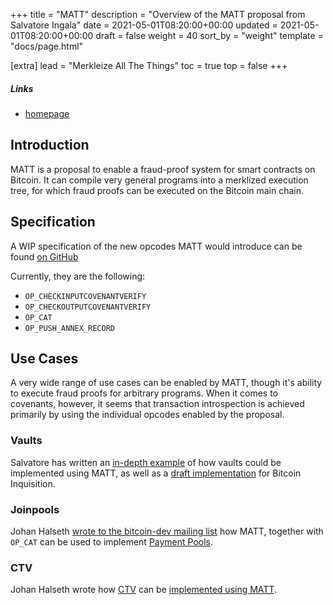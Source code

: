 +++
title = "MATT"
description = "Overview of the MATT proposal from Salvatore Ingala"
date = 2021-05-01T08:20:00+00:00
updated = 2021-05-01T08:20:00+00:00
draft = false
weight = 40
sort_by = "weight"
template = "docs/page.html"

[extra]
lead = "Merkleize All The Things"
toc = true
top = false
+++


##### Links

- [homepage](https://merkle.fun)


## Introduction

MATT is a proposal to enable a fraud-proof system for smart contracts on
Bitcoin. It can compile very general programs into a merklized execution tree, for which fraud
proofs can be executed on the Bitcoin main chain.


## Specification

A WIP specification of the new opcodes MATT would introduce can be found [on
GitHub](https://github.com/ariard/bitcoin-contracting-primitives-wg/issues/25)

Currently, they are the following:

- `OP_CHECKINPUTCOVENANTVERIFY`
- `OP_CHECKOUTPUTCOVENANTVERIFY`
- `OP_CAT`
- `OP_PUSH_ANNEX_RECORD`


## Use Cases

A very wide range of use cases can be enabled by MATT, though it's ability to execute fraud proofs
for arbitrary programs. When it comes to covenants, however, it seems that transaction introspection
is achieved primarily by using the individual opcodes enabled by the proposal.

### Vaults

Salvatore has written an [in-depth
example](https://lists.linuxfoundation.org/pipermail/bitcoin-dev/2023-April/021588.html) of how
vaults could be implemented using MATT, as well as a [draft
implementation](https://github.com/bitcoin-inquisition/bitcoin/compare/24.0...bigspider:bitcoin-inquisition:matt-vault)
for Bitcoin Inquisition.

### Joinpools

Johan Halseth [wrote to the bitcoin-dev mailing
list](https://lists.linuxfoundation.org/pipermail/bitcoin-dev/2023-May/021719.html) how MATT,
together with `OP_CAT` can be used to implement [Payment Pools](/docs/use-cases/payment-pools).

### CTV

Johan Halseth wrote how [CTV](/docs/proposals/ctv) can be [implemented using
MATT](https://lists.linuxfoundation.org/pipermail/bitcoin-dev/2023-June/021730.html).

